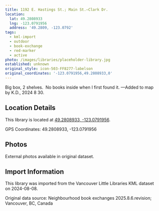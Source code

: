 ```yaml
---
title: 1192 E. Hastings St.; Main St.—Clark Dr.
location:
  lat: 49.2808933
  lng: -123.0791956
  address: '49.2809, -123.0792'
tags:
  - kml-import
  - outdoor
  - book-exchange
  - red-marker
  - active
photo: /images/libraries/placeholder-library.jpg
established: unknown
original_style: icon-503-FF8277-labelson
original_coordinates: '-123.0791956,49.2808933,0'
---
```

Big box, 2 shelves.  
No books inside when I first found it.
—Added to map by K.D., 2024 8 30.

## Location Details

This library is located at [49.2808933, -123.0791956](https://www.google.com/maps?q=49.2808933,-123.0791956).

GPS Coordinates: 49.2808933, -123.0791956

## Photos

External photos available in original dataset.

## Import Information

This library was imported from the Vancouver Little Libraries KML dataset on 2024-08-08.

Original data source: Neighbourhood book exchanges 2025.8.6.revision; Vancouver, BC, Canada
